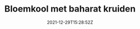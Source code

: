 ---
# SPDX-License-Identifier: CC-BY-SA-4.0
# Copyright © 2021 Casper Meijn <casper@meijn.net>
# 
# This work is licensed under the Creative Commons Attribution-ShareAlike 4.0 International License. 
# To view a copy of this license, visit http://creativecommons.org/licenses/by-sa/4.0/ or 
#   send a letter to Creative Commons, PO Box 1866, Mountain View, CA 94042, USA.

layout: recipe
date: 2021-12-29T15:28:52Z
title: "Bloemkool met baharat kruiden"
authorName: Casper Meijn
authorURL: https://www.caspermeijn.nl
sourceName: Spice Wise Too zonder zout meer smaak
sourceURL: https://www.bol.com/nl/nl/p/spice-wise-too/9200000069641505/
category: Avondeten
yield: 2 personen
prepTime: 20 minuten
cookTime: 10 minuten

ingredients:
- 1 bloemkool
- 3 sjalotjes
- 1 eetlepel Baharat kruidenmix
- 250 ml kokosmelk
- 20 gram pistachenootjes
- Naanbrood

directions:
- Verwarm de oven volgende de verpakking van het naanbrood
- Snij de bloemkool in stukken en kook in 18 minuten beetgaar. Giet dit vervolgens af
- Snij de sjalotjes fijn en bak dit olijfolie
- Voeg de Baharat kruidenmix toe aan de sjalotjes en bak dit even mee
- Schenk de kokosmelk bij de sjalotjes en warm dit kort door
- Voeg de bloemkool toe aan het mengsel en laat dit warm worden
- Bereid het naanbrood volgens de verpakking
- Pel de pistache nootjes
- Dien het gerecht op, waarbij het gerecht met het naanbrood wordt gegeten. Voeg de pistache nootjes toe als garnering

components:
- Baharat kruidenmix
---